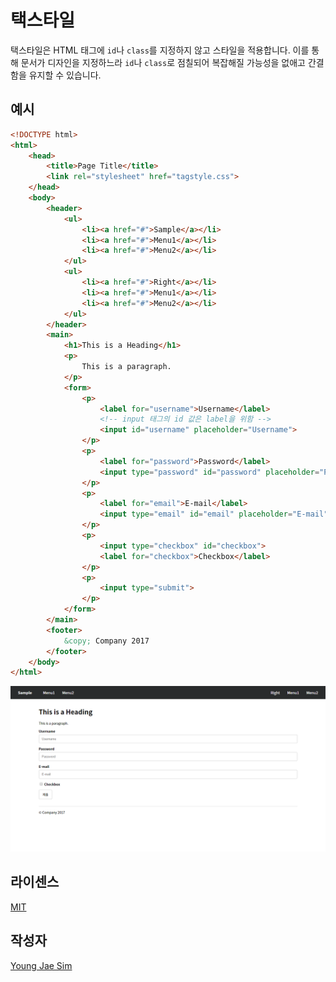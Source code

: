 # 택스타일
택스타일은 HTML 태그에 `id`나 `class`를 지정하지 않고 스타일을 적용합니다. 이를 통해 문서가 디자인을 지정하느라 `id`나 `class`로 점칠되어 복잡해질 가능성을 없애고 간결함을 유지할 수 있습니다.

## 예시
```html
<!DOCTYPE html>
<html>
	<head>
		<title>Page Title</title>
		<link rel="stylesheet" href="tagstyle.css">
	</head>
	<body>
		<header>
			<ul>
				<li><a href="#">Sample</a></li>
				<li><a href="#">Menu1</a></li>
				<li><a href="#">Menu2</a></li>
			</ul>
			<ul>
				<li><a href="#">Right</a></li>
				<li><a href="#">Menu1</a></li>
				<li><a href="#">Menu2</a></li>
			</ul>
		</header>
		<main>
			<h1>This is a Heading</h1>
			<p>
				This is a paragraph.
			</p>
			<form>
				<p>
					<label for="username">Username</label>
					<!-- input 태그의 id 값은 label을 위함 -->
					<input id="username" placeholder="Username">
				</p>
				<p>
					<label for="password">Password</label>
					<input type="password" id="password" placeholder="Password">
				</p>
				<p>
					<label for="email">E-mail</label>
					<input type="email" id="email" placeholder="E-mail">
				</p>
				<p>
					<input type="checkbox" id="checkbox">
					<label for="checkbox">Checkbox</label>
				</p>
				<p>
					<input type="submit">
				</p>
			</form>
		</main>
		<footer>
			&copy; Company 2017 
		</footer>
	</body>
</html>
```
![예시 이미지](https://raw.githubusercontent.com/Hanul/tagstyle/master/example1.png)

## 라이센스
[MIT](LICENSE)

## 작성자
[Young Jae Sim](https://github.com/Hanul)
